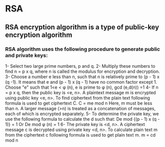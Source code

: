 # RSA
## RSA encryption algorithm is a type of public-key encryption algorithm
### RSA algorithm uses the following procedure to generate public and private keys:

1- Select two large prime numbers, p and q.
2- Multiply these numbers to find n = p x q, where n is called the modulus for encryption and decryption.
3- Choose a number e less than n, such that n is relatively prime to (p - 1) x (q -1). It means that e and (p - 1) x (q - 1) have no common factor except 1. Choose "e"     such that 1<e < φ (n), e is prime to φ (n),
  gcd (e,d(n)) =1
4- If n = p x q, then the public key is <e, n>. A plaintext message m is encrypted using public key <e, n>. To find ciphertext from the plain text following formula is     used to get ciphertext C.
  C = me mod n
  Here, m must be less than n. A larger message (>n) is treated as a concatenation of messages, each of which is encrypted separately.
5- To determine the private key, we use the following formula to calculate the d such that:
  De mod {(p - 1) x (q - 1)} = 1
  Or
  De mod φ (n) = 1
6- The private key is <d, n>. A ciphertext message c is decrypted using private key <d, n>. To calculate plain text m from the ciphertext c following formula is used to   get plain text m.
  m = cd mod n
